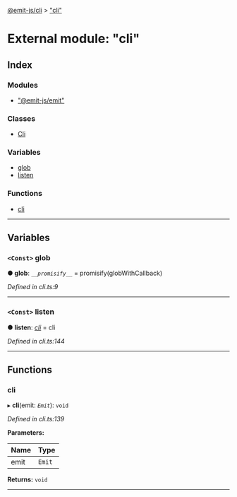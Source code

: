 [@emit-js/cli](../README.md) > ["cli"](../modules/_cli_.md)

# External module: "cli"

## Index

### Modules

* ["@emit-js/emit"](_cli_.__emit_js_emit_.md)

### Classes

* [Cli](../classes/_cli_.cli.md)

### Variables

* [glob](_cli_.md#glob)
* [listen](_cli_.md#listen)

### Functions

* [cli](_cli_.md#cli-1)

---

## Variables

<a id="glob"></a>

### `<Const>` glob

**● glob**: *`__promisify__`* =  promisify(globWithCallback)

*Defined in cli.ts:9*

___
<a id="listen"></a>

### `<Const>` listen

**● listen**: *[cli](_cli_.md#cli-1)* =  cli

*Defined in cli.ts:144*

___

## Functions

<a id="cli-1"></a>

###  cli

▸ **cli**(emit: *`Emit`*): `void`

*Defined in cli.ts:139*

**Parameters:**

| Name | Type |
| ------ | ------ |
| emit | `Emit` |

**Returns:** `void`

___

